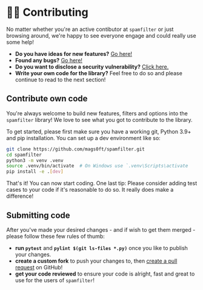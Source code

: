 # 👩‍💻 Contributing

No matter whether you're an active contibutor at `spamfilter` or just browsing around, we're happy to see everyone engage and could really use some help!

- **Do you have ideas for new features?** [Go here!](https://github.com/mags0ft/spamfilter/issues/new?template=feature_request.md)
- **Found any bugs?** [Go here!](https://github.com/mags0ft/spamfilter/issues/new?template=bug_report.md)
- **Do you want to disclose a security vulnerability?** [Click here.](https://github.com/mags0ft/spamfilter/security/advisories/new)
- **Write your own code for the library?** Feel free to do so and please continue to read to the next section!

## Contribute own code

You're always welcome to build new features, filters and options into the `spamfilter` library! We love to see what you got to contribute to the library.

To get started, please first make sure you have a working git, Python 3.9+ and pip installation. You can set up a dev environment like so:

```bash
git clone https://github.com/mags0ft/spamfilter.git
cd spamfilter
python3 -m venv .venv
source .venv/bin/activate  # On Windows use `.venv\Scripts\activate
pip install -e .[dev]
```

That's it! You can now start coding. One last tip: Please consider adding test cases to your code if it's reasonable to do so. It really does make a difference!

## Submitting code

After you've made your desired changes - and if wish to get them merged - please follow these few rules of thumb:

- **run `pytest`** and **`pylint $(git ls-files *.py)`** once you like to publish your changes.
- **create a custom fork** to push your changes to, then [create a pull request](https://github.com/mags0ft/spamfilter/pulls) on GitHub!
- **get your code reviewed** to ensure your code is alright, fast and great to use for the users of `spamfilter`!
